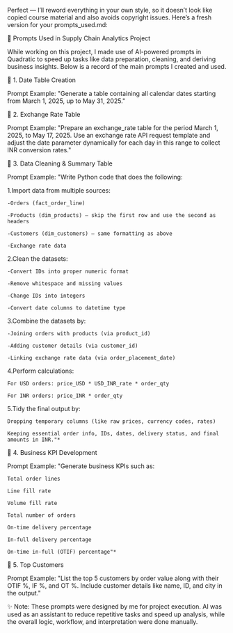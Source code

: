Perfect — I’ll reword everything in your own style, so it doesn’t look like copied course material and also avoids copyright issues. Here’s a fresh version for your prompts_used.md:

📑 Prompts Used in Supply Chain Analytics Project

While working on this project, I made use of AI-powered prompts in Quadratic to speed up tasks like data preparation, cleaning, and deriving business insights.
Below is a record of the main prompts I created and used.

🔹 1. Date Table Creation

Prompt Example:
"Generate a table containing all calendar dates starting from March 1, 2025, up to May 31, 2025."

🔹 2. Exchange Rate Table

Prompt Example:
"Prepare an exchange_rate table for the period March 1, 2025, to May 17, 2025. Use an exchange rate API request template and adjust the date parameter dynamically for each day in this range to collect INR conversion rates."

🔹 3. Data Cleaning & Summary Table

Prompt Example:
"Write Python code that does the following:

1.Import data from multiple sources:

    -Orders (fact_order_line)

    -Products (dim_products) – skip the first row and use the second as headers

    -Customers (dim_customers) – same formatting as above

    -Exchange rate data

2.Clean the datasets:

    -Convert IDs into proper numeric format

    -Remove whitespace and missing values

    -Change IDs into integers

    -Convert date columns to datetime type

3.Combine the datasets by:

    -Joining orders with products (via product_id)

    -Adding customer details (via customer_id)

    -Linking exchange rate data (via order_placement_date)

4.Perform calculations:

    For USD orders: price_USD * USD_INR_rate * order_qty

    For INR orders: price_INR * order_qty

5.Tidy the final output by:

    Dropping temporary columns (like raw prices, currency codes, rates)

    Keeping essential order info, IDs, dates, delivery status, and final amounts in INR."*

🔹 4. Business KPI Development

Prompt Example:
"Generate business KPIs such as:

    Total order lines

    Line fill rate

    Volume fill rate

    Total number of orders

    On-time delivery percentage

    In-full delivery percentage

    On-time in-full (OTIF) percentage"*

🔹 5. Top Customers

Prompt Example:
"List the top 5 customers by order value along with their OTIF %, IF %, and OT %. Include customer details like name, ID, and city in the output."


✨ Note: These prompts were designed by me for project execution. AI was used as an assistant to reduce repetitive tasks and speed up analysis, while the overall logic, workflow, and interpretation were done manually.